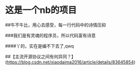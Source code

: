# 这是一个nb的项目

##牛不牛比，用心去感受，每一行代码中的诗情压抑

###我们是有灵魂的程序员，所以代码富有诗意

####丫的，实在是编不下去了,qwq

##【主流开源协议之间有何异同？】
(https://blog.csdn.net/xiaodaima2016/article/details/83645854)